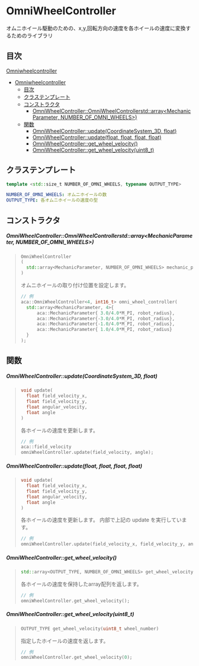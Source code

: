 # OmniWheelController

オムニホイール駆動のための、x,y,回転方向の速度を各ホイールの速度に変換するためのライブラリ

## 目次
[Omniwheelcontroller](#omniwheelcontroller)
- [Omniwheelcontroller](#omniwheelcontroller)
  - [目次](#目次)
  - [クラステンプレート](#クラステンプレート)
  - [コンストラクタ](#コンストラクタ)
    - [OmniWheelController::OmniWheelControllerstd::array<MechanicParameter, NUMBER_OF_OMNI_WHEELS>)](#omniwheelcontrolleromniwheelcontrollerstdarraymechanicparameter-number_of_omni_wheels)
  - [関数](#関数)
    - [OmniWheelController::update(CoordinateSystem_3D<float>, float)](#omniwheelcontrollerupdatecoordinatesystem_3dfloat-float)
    - [OmniWheelController::update(float, float, float, float)](#omniwheelcontrollerupdatefloat-float-float-float)
    - [OmniWheelController::get_wheel_velocity()](#omniwheelcontrollerget_wheel_velocity)
    - [OmniWheelController::get_wheel_velocity(uint8_t)](#omniwheelcontrollerget_wheel_velocityuint8_t)

## クラステンプレート
```c++
template <std::size_t NUMBER_OF_OMNI_WHEELS, typename OUTPUT_TYPE>
```
```yaml
NUMBER_OF_OMNI_WHEELS: オムニホイールの数
OUTPUT_TYPE: 各オムニホイールの速度の型
```

## コンストラクタ

##### OmniWheelController::OmniWheelControllerstd::array<MechanicParameter, NUMBER_OF_OMNI_WHEELS>)
> ```c++
> OmniWheelController
> (
>   std::array<MechanicParameter, NUMBER_OF_OMNI_WHEELS> mechanic_parameter
> ) 
> ```
> オムニホイールの取り付け位置を設定します。
> ```c++
> // 例
> aca::OmniWheelController<4, int16_t> omni_wheel_controller(
>   std::array<MechanicParameter, 4>{
>   	aca::MechanicParameter{ 3.0/4.0*M_PI, robot_radius},
>   	aca::MechanicParameter{-3.0/4.0*M_PI, robot_radius},
>   	aca::MechanicParameter{-1.0/4.0*M_PI, robot_radius},
>   	aca::MechanicParameter{ 1.0/4.0*M_PI, robot_radius}
>   }
> );
> ```

## 関数

##### OmniWheelController::update(CoordinateSystem_3D<float>, float)
> ```c++
> void update(
>   float field_velocity_x,
>   float field_velocity_y,
>   float angular_velocity,
>   float angle
> )
> ```
> 各ホイールの速度を更新します。
> ```c++
> // 例
> aca::field_velocity
> omniWheelController.update(field_velocity, angle);
> ```

##### OmniWheelController::update(float, float, float, float)
> ```c++
> void update(
>   float field_velocity_x,
>   float field_velocity_y,
>   float angular_velocity,
>   float angle
> )
> ```
> 各ホイールの速度を更新します。
> 内部で上記の update を実行しています。
> ```c++
> // 例
> omniWheelController.update(field_velocity_x, field_velocity_y, angular_velocity, angle);
> ```

##### OmniWheelController::get_wheel_velocity()
> ```c++
> std::array<OUTPUT_TYPE, NUMBER_OF_OMNI_WHEELS> get_wheel_velocity()
> ```
> 各ホイールの速度を保持したarray配列を返します。
> ```c++
> // 例
> omniWheelController.get_wheel_velocity();
> ```

##### OmniWheelController::get_wheel_velocity(uint8_t)
> ```c++
> OUTPUT_TYPE get_wheel_velocity(uint8_t wheel_number)
> ```
> 指定したホイールの速度を返します。
> ```c++
> // 例
> omniWheelController.get_wheel_velocity(0);
> ```